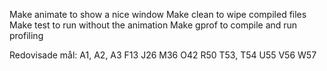Make animate to show a nice window
Make clean to wipe compiled files
Make test to run without the animation
Make gprof to compile and run profiling


Redovisade mål:
A1, A2, A3
F13
J26
M36
O42
R50
T53, T54
U55
V56
W57